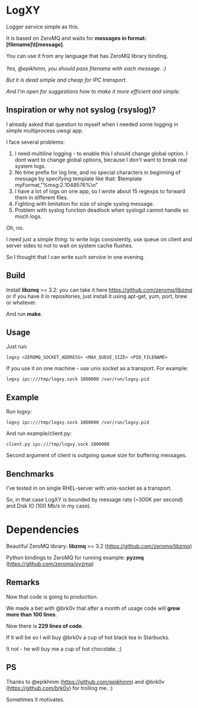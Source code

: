 # LogXY
Logger service simple as this.

It is based on ZeroMQ and waits for **messages in format: [filename]\t[message]**.

You can use it from any language that has ZeroMQ library binding.
<br><br>
*Yes, @epikhinm, you should pass filename with each message. :)*

*But it is dead simple and cheap for IPC transport.*

*And I'm open for suggestions how to make it more efficient and simple.*


Inspiration or why not syslog (rsyslog)?
--
I already asked that question to myself when I needed some logging in simple multiprocess uwsgi app.

I face several problems:

1. I need multiline logging - to enable this I should change global option. I dont want to change global options, because I don't want to break real system logs.
2. No time prefix for log line, and no special characters in beginning of message by specifying template like that: $template myFormat,"%msg:2:1048576%\n"
3. I have a lot of logs on one app, so I wrote about 15 regexps to forward them in different files.
4. Fighting with limitation for size of single syslog message.
5. Problem with syslog function deadlock when syslogd cannot handle so much logs.

Oh, no.

I need just a simple thing: to write logs consistently, use queue on client and server sides to not to wait on system cache flushes.

So I thought that I can write such service in one evening.

Build
--
Install **libzmq** >= 3.2: you can take it here https://github.com/zeromq/libzmq or if you have it in repositories, just install it using apt-get, yum, port, brew or whatever.

And run **make**.

Usage
--
Just run: 
```
logxy <ZEROMQ_SOCKET_ADDRESS> <MAX_QUEUE_SIZE> <PID_FILENAME>
```

If you use it on one machine - use unix socket as a transport.
For example: 
```
logxy ipc:///tmp/logxy.sock 1000000 /var/run/logxy.pid
```

Example
--
Run logxy: 
```
logxy ipc:///tmp/logxy.sock 1000000 /var/run/logxy.pid
```

And run example/client.py: 
```
client.py ipc:///tmp/logxy.sock 1000000
```

Second argument of client is outgoing queue size for buffering messages.

Benchmarks
--
I've tested in on single RHEL-server with unix-socket as a transport.

So, in that case LogXY is bounded by message rate (~300K per second) and Disk IO (100 Mb/s in my case).

# Dependencies
Beautiful ZeroMQ library: **libzmq** >= 3.2 (https://github.com/zeromq/libzmq)

Python bindings to ZeroMQ for running example: **pyzmq** (https://github.com/zeromq/pyzmq)

Remarks
--
Now that code is going to production.

We made a bet with @brk0v that after a month of usage code will **grow more than 100 lines**. 

Now there is **229 lines of code**.

If it will be so I will buy @brk0v a cup of hot black tea in Starbucks.

It not - he will buy me a cup of hot chocolate. ;)

PS
--
Thanks to @epikhinm (https://github.com/epikhinm) and @brk0v (https://github.com/brk0v) for trolling me. :)

Sometimes it motivates.
